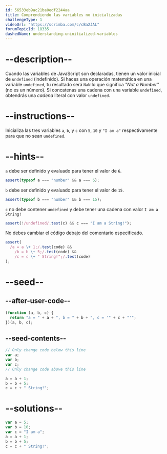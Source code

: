 ```yaml
---
id: 56533eb9ac21ba0edf2244aa
title: Comprendiendo las variables no inicializadas
challengeType: 1
videoUrl: "https://scrimba.com/c/cBa2JAL"
forumTopicId: 18335
dashedName: understanding-uninitialized-variables
---
```


# --description--

Cuando las variables de JavaScript son declaradas, tienen un valor inicial de `undefined` (indefinido). Si haces una operación matemática en una variable `undefined`, tu resultado será `NaN` lo que significa <dfn>"Not a Number"</dfn> (no es un número). Si concatenas una cadena con una variable `undefined`, obtendrás una <dfn>cadena</dfn> literal con valor `undefined`.

# --instructions--

Inicializa las tres variables `a`, `b`, y `c` con `5`, `10` y `"I am a"` respectivamente para que no sean `undefined`.

# --hints--

`a` debe ser definido y evaluado para tener el valor de `6`.

```js
assert(typeof a === "number" && a === 6);
```

`b` debe ser definido y evaluado para tener el valor de `15`.

```js
assert(typeof b === "number" && b === 15);
```

`c` no debe contener `undefined` y debe tener una cadena con valor `I am a String!`

```js
assert(!/undefined/.test(c) && c === "I am a String!");
```

No debes cambiar el código debajo del comentario especificado.

```js
assert(
  /a = a \+ 1;/.test(code) &&
    /b = b \+ 5;/.test(code) &&
    /c = c \+ " String!";/.test(code)
);
```

# --seed--

## --after-user-code--

```js
(function (a, b, c) {
  return "a = " + a + ", b = " + b + ", c = '" + c + "'";
})(a, b, c);
```

## --seed-contents--

```js
// Only change code below this line
var a;
var b;
var c;
// Only change code above this line

a = a + 1;
b = b + 5;
c = c + " String!";
```

# --solutions--

```js
var a = 5;
var b = 10;
var c = "I am a";
a = a + 1;
b = b + 5;
c = c + " String!";
```
